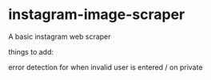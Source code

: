 # instagram-image-scraper

A basic instagram web scraper

things to add:

error detection for when invalid user is entered / on private
